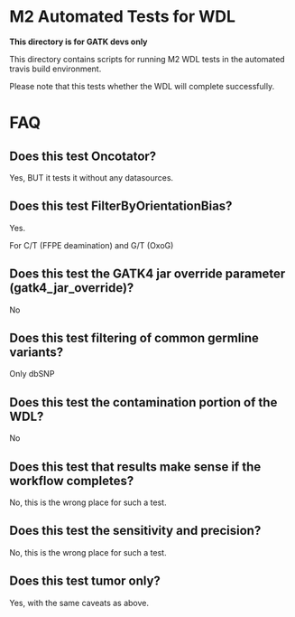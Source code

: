 # M2 Automated Tests for WDL

**This directory is for GATK devs only**

This directory contains scripts for running M2 WDL tests in the automated travis build environment.

Please note that this tests whether the WDL will complete successfully.

# FAQ
## Does this test Oncotator?

Yes, BUT it tests it without any datasources.

## Does this test FilterByOrientationBias?

Yes.

For C/T (FFPE deamination) and G/T (OxoG)

## Does this test the GATK4 jar override parameter (gatk4_jar_override)?

No

## Does this test filtering of common germline variants?

Only dbSNP

## Does this test the contamination portion of the WDL?

No

## Does this test that results make sense if the workflow completes?

No, this is the wrong place for such a test.

## Does this test the sensitivity and precision?

No, this is the wrong place for such a test.

## Does this test tumor only?

Yes, with the same caveats as above.